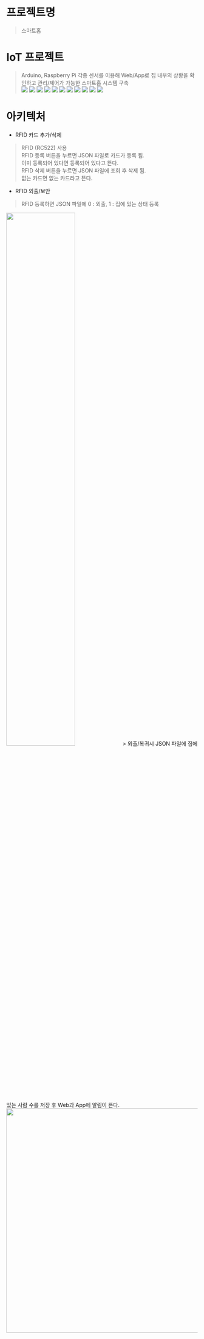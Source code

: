 # 프로젝트명
> 스마트홈

# IoT 프로젝트
> Arduino, Raspberry Pi 각종 센서를 이용해 Web/App로 집 내부의 상황을 확인하고 관리/제어가 가능한 스마트홈 시스템 구축  
<img src="https://img.shields.io/badge/C-A8B9CC?style=flat-square&logo=C&logoColor=white"/> <img src="https://img.shields.io/badge/Python-3776AB?style=flat-square&logo=python&logoColor=white"/> <img src="https://img.shields.io/badge/JavaScript-F7DF1E?style=flat-square&logo=JavaScript&logoColor=white"/> <img src="https://img.shields.io/badge/HTML-E34F26?style=flat-square&logo=HTML5&logoColor=white"/> <img src="https://img.shields.io/badge/CSS-1572B6?style=flat-square&logo=CSS3&logoColor=white"/> <img src="https://img.shields.io/badge/Bootstrap-7952B3?style=flat-square&logo=Bootstrap&logoColor=white"/> <img src="https://img.shields.io/badge/Arduino-00979D?style=flat-square&logo=Arduino&logoColor=white"/> <img src="https://img.shields.io/badge/Raspberry Pi-A22846?style=flat-square&logo=Raspberry Pi&logoColor=white"/> <img src="https://img.shields.io/badge/Android-3DDC84?style=flat-square&logo=Android&logoColor=white"/> <img src="https://img.shields.io/badge/Kotlin-7F52FF?style=flat-square&logo=Kotlin&logoColor=white"/> <img src="https://img.shields.io/badge/Django-092E20?style=flat-square&logo=Django&logoColor=white"/>

# 아키텍처
- RFID 카드 추가/삭제
> RFID (RC522) 사용  
> RFID 등록 버튼을 누르면 JSON 파일로 카드가 등록 됨.  
> 이미 등록되어 있다면 등록되어 있다고 뜬다.  
> RFID 삭제 버튼을 누르면 JSON 파일에 조회 후 삭제 됨.  
> 없는 카드면 없는 카드라고 뜬다.
- RFID 외출/보안
> RFID 등록하면 JSON 파일에 0 : 외출, 1 : 집에 있는 상태 등록
<img width="60%" src="https://user-images.githubusercontent.com/12439450/188371995-9742adfd-2f4f-401e-9c27-ebc32a253a44.png">
> 외출/복귀시 JSON 파일에 집에 있는 사람 수를 저장 후 Web과 App에 알림이 뜬다.
<img width="591" src="https://user-images.githubusercontent.com/12439450/188372487-ee3cdd57-9c1b-42a6-bfc5-ce1f5df5e0b9.png">
